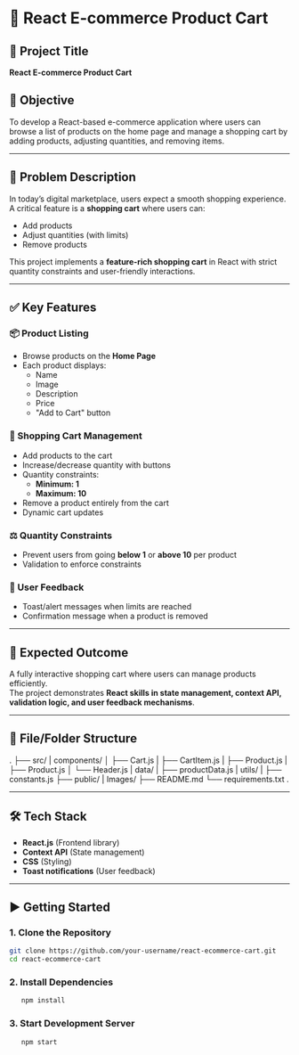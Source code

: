 # 🛒 React E-commerce Product Cart

## 📌 Project Title
**React E-commerce Product Cart**

## 🎯 Objective
To develop a React-based e-commerce application where users can browse a list of products on the home page and manage a shopping cart by adding products, adjusting quantities, and removing items.

---

## 📖 Problem Description
In today’s digital marketplace, users expect a smooth shopping experience. A critical feature is a **shopping cart** where users can:
- Add products
- Adjust quantities (with limits)
- Remove products  
 
This project implements a **feature-rich shopping cart** in React with strict quantity constraints and user-friendly interactions.

---

## ✅ Key Features

### 📦 Product Listing
- Browse products on the **Home Page**
- Each product displays:
  - Name
  - Image
  - Description
  - Price
  - "Add to Cart" button

### 🛒 Shopping Cart Management
- Add products to the cart  
- Increase/decrease quantity with buttons  
- Quantity constraints:  
  - **Minimum: 1**
  - **Maximum: 10**  
- Remove a product entirely from the cart  
- Dynamic cart updates

### ⚖️ Quantity Constraints
- Prevent users from going **below 1** or **above 10** per product
- Validation to enforce constraints

### 🎉 User Feedback
- Toast/alert messages when limits are reached  
- Confirmation message when a product is removed  

---

## 🚀 Expected Outcome
A fully interactive shopping cart where users can manage products efficiently.  
The project demonstrates **React skills in state management, context API, validation logic, and user feedback mechanisms**.

---

## 📂 File/Folder Structure
.
├── src/
|     components/
│      ├── Cart.js
|      ├── CartItem.js
|      ├── Product.js
|      ├── Product.js
│      └── Header.js
|      data/
|      ├── productData.js
|      utils/
|      ├── constants.js
├── public/
|      Images/
├── README.md
└── requirements.txt
.

---

## 🛠️ Tech Stack
- **React.js** (Frontend library)
- **Context API** (State management)
- **CSS** (Styling)
- **Toast notifications** (User feedback)

---

## ▶️ Getting Started

### 1. Clone the Repository
```bash
git clone https://github.com/your-username/react-ecommerce-cart.git
cd react-ecommerce-cart
```

### 2. Install Dependencies
```bash
   npm install
```
### 3. Start Development Server
```bash
   npm start
```
